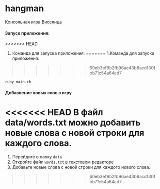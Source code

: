 # hangman

Консольная игра [Виселица](https://ru.wikipedia.org/wiki/%D0%92%D0%B8%D1%81%D0%B5%D0%BB%D0%B8%D1%86%D0%B0_(%D0%B8%D0%B3%D1%80%D0%B0))

#### Запуск приложения:

<<<<<<< HEAD
1. Команда для запуска приложения:
=======
1.Команда для запуска приложения:
>>>>>>> 60eb3ef9b2fb96ae43b8acd130fbb71c54a64ad7
```
ruby main.rb
```

#### Добавление новых слов в игру

<<<<<<< HEAD
В  файл  data/words.txt можно добавить новые слова с новой строки для каждого слова.
=======
1. Перейдите в папку `data`
3. Откройте файл `words.txt` в текстовом редакторе
4. Добавьте новые слова с новой строки для каждого нового слова.
>>>>>>> 60eb3ef9b2fb96ae43b8acd130fbb71c54a64ad7

